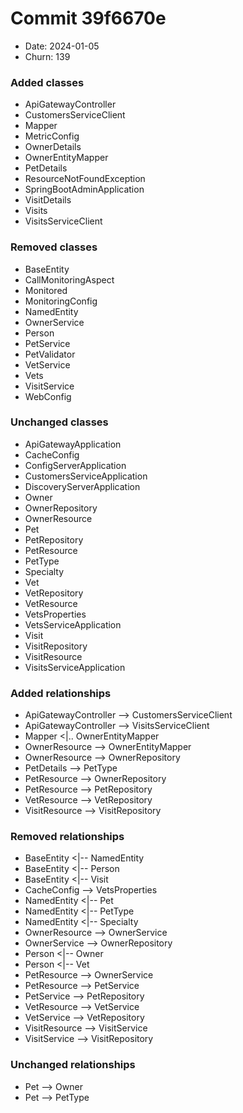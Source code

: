# Commit 39f6670e
- Date: 2024-01-05
- Churn: 139
### Added classes
- ApiGatewayController
- CustomersServiceClient
- Mapper
- MetricConfig
- OwnerDetails
- OwnerEntityMapper
- PetDetails
- ResourceNotFoundException
- SpringBootAdminApplication
- VisitDetails
- Visits
- VisitsServiceClient
### Removed classes
- BaseEntity
- CallMonitoringAspect
- Monitored
- MonitoringConfig
- NamedEntity
- OwnerService
- Person
- PetService
- PetValidator
- VetService
- Vets
- VisitService
- WebConfig
### Unchanged classes
- ApiGatewayApplication
- CacheConfig
- ConfigServerApplication
- CustomersServiceApplication
- DiscoveryServerApplication
- Owner
- OwnerRepository
- OwnerResource
- Pet
- PetRepository
- PetResource
- PetType
- Specialty
- Vet
- VetRepository
- VetResource
- VetsProperties
- VetsServiceApplication
- Visit
- VisitRepository
- VisitResource
- VisitsServiceApplication

### Added relationships
- ApiGatewayController --> CustomersServiceClient
- ApiGatewayController --> VisitsServiceClient
- Mapper <|.. OwnerEntityMapper
- OwnerResource --> OwnerEntityMapper
- OwnerResource --> OwnerRepository
- PetDetails --> PetType
- PetResource --> OwnerRepository
- PetResource --> PetRepository
- VetResource --> VetRepository
- VisitResource --> VisitRepository

### Removed relationships
- BaseEntity <|-- NamedEntity
- BaseEntity <|-- Person
- BaseEntity <|-- Visit
- CacheConfig --> VetsProperties
- NamedEntity <|-- Pet
- NamedEntity <|-- PetType
- NamedEntity <|-- Specialty
- OwnerResource --> OwnerService
- OwnerService --> OwnerRepository
- Person <|-- Owner
- Person <|-- Vet
- PetResource --> OwnerService
- PetResource --> PetService
- PetService --> PetRepository
- VetResource --> VetService
- VetService --> VetRepository
- VisitResource --> VisitService
- VisitService --> VisitRepository

### Unchanged relationships
- Pet --> Owner
- Pet --> PetType